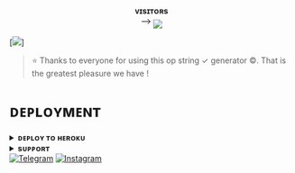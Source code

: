 
<p align="center">
    <b>ᴠɪsɪᴛᴏʀs</b><br>
 -->    <img align="middle" src="https://profile-counter.glitch.me/CHALCOGEN645/count.svg" />
</p>
[<img src="https://telegra.ph/file/36a05fcbed47326719f5c.jpg"/>]

> ⭐️ Thanks to everyone for using this op string ✓ generator ©️. That is the greatest pleasure we have !


# ᴅᴇᴘʟᴏʏᴍᴇɴᴛ


<details>
<summary><b>ᴅᴇᴘʟᴏʏ ᴛᴏ ʜᴇʀᴏᴋᴜ</b></summary>
<br>

[![Deploy](https://www.herokucdn.com/deploy/button.svg)](https://dashboard.heroku.com/new?template=https://github.com/CHALCOGEN645/GEN)

</details>


<details>
<summary><b>sᴜᴘᴘᴏʀᴛ</b></summary>
<br>

<a href="https://t.me/penguin_x_store"><img src="https://img.shields.io/badge/Join-Telegram%20Channel-red.svg?logo=Telegram"></a>

<a href="https://t.me/penguin_x_store"><img src="https://img.shields.io/badge/Join-Telegram%20Channel-red.svg?logo=Telegram"></a>

</details>
<a href="https://t.me/ll_malware_ll"><img title="Telegram" src="https://img.shields.io/badge/CHALCOGEN-%23000000.svg?&style=for-the-badge&logo=telegram&logoColor=61DAFB"></a>
<a href="https://instagram.com/chalcogen645"><img title="Instagram" src="https://img.shields.io/badge/instagram-%23E4405F.svg?&style=for-the-badge&logo=instagram&logoColor=white"></a>
